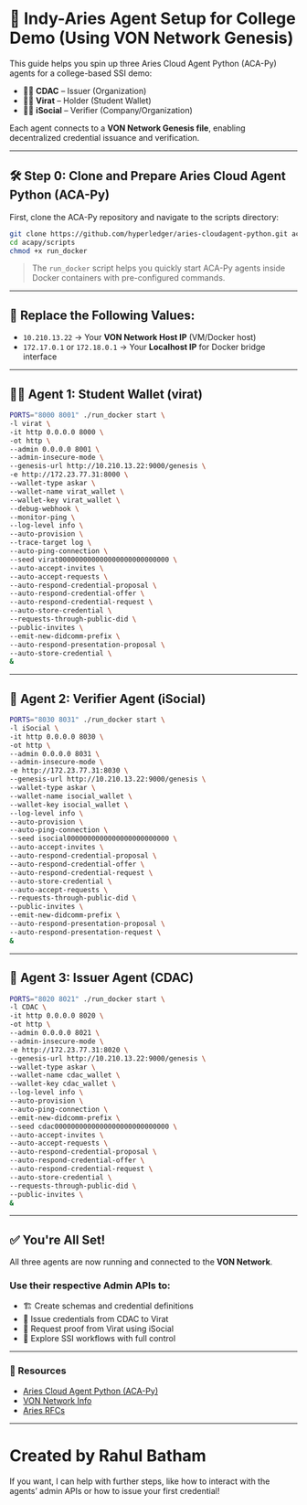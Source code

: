 

# 🔧 Indy-Aries Agent Setup for College Demo (Using VON Network Genesis)

This guide helps you spin up three Aries Cloud Agent Python (ACA-Py) agents for a college-based SSI demo:

* 🧑‍🏫 **CDAC** – Issuer (Organization)
* 👨‍🎓 **Virat** – Holder (Student Wallet)
* 👩‍💼 **iSocial** – Verifier (Company/Organization)

Each agent connects to a **VON Network Genesis file**, enabling decentralized credential issuance and verification.

---

## 🛠️ Step 0: Clone and Prepare Aries Cloud Agent Python (ACA-Py)

First, clone the ACA-Py repository and navigate to the scripts directory:

```bash
git clone https://github.com/hyperledger/aries-cloudagent-python.git acapy
cd acapy/scripts
chmod +x run_docker
```

> The `run_docker` script helps you quickly start ACA-Py agents inside Docker containers with pre-configured commands.

---

## 📝 Replace the Following Values:

* `10.210.13.22` → Your **VON Network Host IP** (VM/Docker host)
* `172.17.0.1` or `172.18.0.1` → Your **Localhost IP** for Docker bridge interface

---

## 👨‍🎓 Agent 1: Student Wallet (**virat**)

```bash
PORTS="8000 8001" ./run_docker start \
-l virat \
-it http 0.0.0.0 8000 \
-ot http \
--admin 0.0.0.0 8001 \
--admin-insecure-mode \
--genesis-url http://10.210.13.22:9000/genesis \
-e http://172.23.77.31:8000 \
--wallet-type askar \
--wallet-name virat_wallet \
--wallet-key virat_wallet \
--debug-webhook \
--monitor-ping \
--log-level info \
--auto-provision \
--trace-target log \
--auto-ping-connection \
--seed virat000000000000000000000000000 \
--auto-accept-invites \
--auto-accept-requests \
--auto-respond-credential-proposal \
--auto-respond-credential-offer \
--auto-respond-credential-request \
--auto-store-credential \
--requests-through-public-did \
--public-invites \
--emit-new-didcomm-prefix \
--auto-respond-presentation-proposal \
--auto-store-credential \
&
```

---

## 🧪 Agent 2: Verifier Agent (**iSocial**)

```bash
PORTS="8030 8031" ./run_docker start \
-l iSocial \
-it http 0.0.0.0 8030 \
-ot http \
--admin 0.0.0.0 8031 \
--admin-insecure-mode \
-e http://172.23.77.31:8030 \
--genesis-url http://10.210.13.22:9000/genesis \
--wallet-type askar \
--wallet-name isocial_wallet \
--wallet-key isocial_wallet \
--log-level info \
--auto-provision \
--auto-ping-connection \
--seed isocial0000000000000000000000000 \
--auto-accept-invites \
--auto-respond-credential-proposal \
--auto-respond-credential-offer \
--auto-respond-credential-request \
--auto-store-credential \
--auto-accept-requests \
--requests-through-public-did \
--public-invites \
--emit-new-didcomm-prefix \
--auto-respond-presentation-proposal \
--auto-respond-presentation-request \
&
```

---

## 🏫 Agent 3: Issuer Agent (**CDAC**)

```bash
PORTS="8020 8021" ./run_docker start \
-l CDAC \
-it http 0.0.0.0 8020 \
-ot http \
--admin 0.0.0.0 8021 \
--admin-insecure-mode \
-e http://172.23.77.31:8020 \
--genesis-url http://10.210.13.22:9000/genesis \
--wallet-type askar \
--wallet-name cdac_wallet \
--wallet-key cdac_wallet \
--log-level info \
--auto-provision \
--auto-ping-connection \
--emit-new-didcomm-prefix \
--seed cdac0000000000000000000000000000 \
--auto-accept-invites \
--auto-accept-requests \
--auto-respond-credential-proposal \
--auto-respond-credential-offer \
--auto-respond-credential-request \
--auto-store-credential \
--requests-through-public-did \
--public-invites \
&
```

---

## ✅ You're All Set!

All three agents are now running and connected to the **VON Network**.

### Use their respective **Admin APIs** to:

* 🏗️ Create schemas and credential definitions
* 🪪 Issue credentials from CDAC to Virat
* 🧾 Request proof from Virat using iSocial
* 🔐 Explore SSI workflows with full control

---

### 📘 Resources

* [Aries Cloud Agent Python (ACA-Py)](https://github.com/hyperledger/aries-cloudagent-python)
* [VON Network Info](https://vonx.io/)
* [Aries RFCs](https://github.com/hyperledger/aries-rfcs)

---

# Created by Rahul Batham


If you want, I can help with further steps, like how to interact with the agents’ admin APIs or how to issue your first credential!
